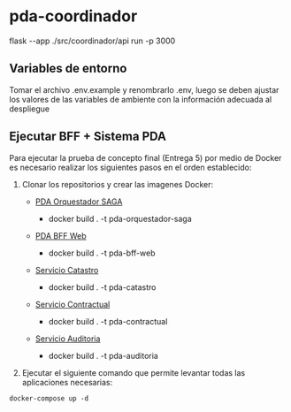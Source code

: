 # pda-coordinador

flask --app ./src/coordinador/api run -p 3000

## Variables de entorno

Tomar el archivo .env.example y renombrarlo .env, luego se deben ajustar los valores de las variables de ambiente con la información adecuada al despliegue

## Ejecutar BFF + Sistema PDA

Para ejecutar la prueba de concepto final (Entrega 5) por medio de Docker es necesario realizar los siguientes pasos en el orden establecido:

1. Clonar los repositorios y crear las imagenes Docker:

   - [PDA Orquestador SAGA](https://github.com/DanielOchoaSuarez/pda-coordinador)

     - docker build . -t pda-orquestador-saga

   - [PDA BFF Web](https://github.com/cris10958/pda-bff-web)

     - docker build . -t pda-bff-web

   - [Servicio Catastro](https://github.com/abenitezm20/PDA-Servicio-Catastro)

     - docker build . -t pda-catastro

   - [Servicio Contractual](https://github.com/abenitezm20/PDA-Servicio-Contratos)

     - docker build . -t pda-contractual

   - [Servicio Auditoria](https://github.com/abenitezm20/PDA-Servicio-Auditoria)

     - docker build . -t pda-auditoria

2. Ejecutar el siguiente comando que permite levantar todas las aplicaciones necesarias:

```
docker-compose up -d
```
